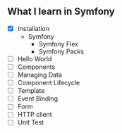 ## What I learn in Symfony

- [x] Installation
    - Symfony
        - Symfony Flex
        - Symfony Packs
- [ ] Hello World
- [ ] Components
- [ ] Managing Data
- [ ] Component Lifecycle
- [ ] Template
- [ ] Event Binding
- [ ] Form
- [ ] HTTP client
- [ ] Unit Test

